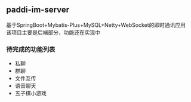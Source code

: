 ## paddi-im-server
基于SpringBoot+Mybatis-Plus+MySQL+Netty+WebSocket的即时通讯应用<br/>
该项目主要是后端部分，功能还在实现中
### 待完成的功能列表
- 私聊 
- 群聊
- 文件互传
- 语音聊天
- 五子棋小游戏
